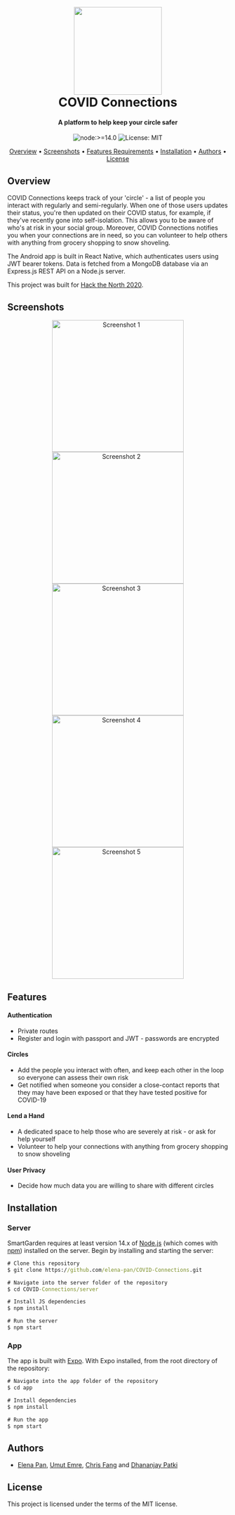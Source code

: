 <h1 align="center">
  <br>
  <img src="https://user-images.githubusercontent.com/52430997/104851182-b7702300-58b0-11eb-85b5-3fa7a427b494.png" width="200">
  <br>
  COVID Connections
  <br>
</h1>

<h4 align="center">A platform to help keep your circle safer</h4>


<p align="center">
  <img src="https://img.shields.io/badge/node-%3E=14.0-blue.svg?style=flat-square" alt="node:>=14.0">
  <img src="https://img.shields.io/badge/License-MIT-brightgreen.svg?style=flat-square" alt="License: MIT">
</p>

<p align="center">
  <a href="#overview">Overview</a> • <a href="#screenshots">Screenshots</a> • <a href="#features">Features Requirements</a> • <a href="#installation">Installation</a> • <a href="#authors">Authors</a> • <a href="#license">License</a>
</p>

## Overview

COVID Connections keeps track of your 'circle' - a list of people you interact with regularly and semi-regularly. When one of those users updates their status, you're then updated on their COVID status, for example, if they've recently gone into self-isolation. This allows you to be aware of who's at risk in your social group. Moreover, COVID Connections notifies you when your connections are in need, so you can volunteer to help others with anything from grocery shopping to snow shoveling.

The Android app is built in React Native, which authenticates users using JWT bearer tokens. Data is fetched from a MongoDB database via an Express.js REST API on a Node.js server. 

This project was built for [Hack the North 2020](https://devpost.com/software/htn-21).

## Screenshots

<p align="center">
  <img src="https://user-images.githubusercontent.com/52430997/104851642-85ac8b80-58b3-11eb-80a8-6fb3800bb818.JPEG" alt="Screenshot 1" width="300px">
  <img src="https://user-images.githubusercontent.com/52430997/104851938-2ea7b600-58b5-11eb-8870-64c22252ad9d.JPEG" alt="Screenshot 2" width="300px">
  <img src="https://user-images.githubusercontent.com/52430997/104851629-70cff800-58b3-11eb-8d29-89a2f903f23c.JPEG" alt="Screenshot 3" width="300px">
  <img src="https://user-images.githubusercontent.com/52430997/104851672-ad035880-58b3-11eb-9b2e-64b82e32efca.jpg" alt="Screenshot 4" width="300px">
  <img src="https://user-images.githubusercontent.com/52430997/104851686-c99f9080-58b3-11eb-9add-2c49f57ce2e1.png" alt="Screenshot 5" width="300px">
</p>

## Features

#### Authentication
* Private routes
* Register and login with passport and JWT - passwords are encrypted

#### Circles
* Add the people you interact with often, and keep each other in the loop so everyone can assess their own risk
* Get notified when someone you consider a close-contact reports that they may have been exposed or that they have tested positive for COVID-19

#### Lend a Hand
* A dedicated space to help those who are severely at risk - or ask for help yourself
* Volunteer to help your connections with anything from grocery shopping to snow shoveling

#### User Privacy
* Decide how much data you are willing to share with different circles


## Installation

### Server

SmartGarden requires at least version 14.x of [Node.js](https://nodejs.org/en/) (which comes with [npm](http://npmjs.com/)) installed on the server. Begin by installing and starting the server:

```cmd
# Clone this repository
$ git clone https://github.com/elena-pan/COVID-Connections.git

# Navigate into the server folder of the repository
$ cd COVID-Connections/server

# Install JS dependencies
$ npm install

# Run the server
$ npm start
```

### App

The app is built with [Expo](https://expo.io/). With Expo installed, from the root directory of the repository:
```cmd
# Navigate into the app folder of the repository
$ cd app

# Install dependencies
$ npm install

# Run the app
$ npm start
```

## Authors

* [Elena Pan](https://github.com/elena-pan), [Umut Emre](https://github.com/umutcanemre), [Chris Fang](https://github.com/AntiChange) and [Dhananjay Patki](https://github.com/dpatki)


## License

This project is licensed under the terms of the MIT license.
